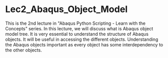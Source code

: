 # Lec2_Abaqus_Object_Model

This is the 2nd lecture in "Abaqus Python Scripting - Learn with the Concepts" series.
In this lecture, we will discuss what is Abaqus object model tree.  It is very essential to understand the structure of Abaqus objects.
It will be useful in accessing the different objects. Understanding the Abaqus objects important as every object has some interdependency to the other objects.
